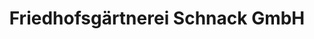 ---
title: "Friedhofsgärtnerei Schnack GmbH"
url: /neustadt-in-holstein/friedhofsgaertnerei-schnack-gmbh/
shop: Blumen
---